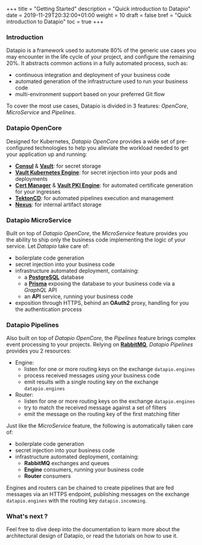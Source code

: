 +++
title = "Getting Started"
description = "Quick introduction to Datapio"
date = 2019-11-29T20:32:00+01:00
weight = 10
draft = false
bref = "Quick introduction to Datapio"
toc = true
+++

### Introduction

Datapio is a framework used to automate 80% of the generic use cases you may
encounter in the life cycle of your project, and configure the remaining 20%. It
abstracts common actions in a fully automated process, such as:

 - continuous integration and deployment of your business code
 - automated generation of the infrastructure used to run your business code
 - multi-environment support based on your preferred Git flow

To cover the most use cases, Datapio is divided in 3 features: *OpenCore*,
*MicroService* and *Pipelines*.

### Datapio OpenCore

Designed for Kubernetes, *Datapio OpenCore* provides a wide set of pre-configured
technologies to help you alleviate the workload needed to get your application up
and running:

 - **[Consul](https://consul.io)** & **[Vault](https://vaultproject.io)**: for secret storage
 - **[Vault Kubernetes Engine](https://www.vaultproject.io/docs/secrets/pki/index.html)**: for secret injection into your pods and deployments
 - **[Cert Manager](https://cert-manager.io)** & **[Vault PKI Engine](https://www.vaultproject.io/docs/secrets/pki/index.html)**: for automated certificate generation for your ingresses
 - **[TektonCD](https://tekton.dev)**: for automated pipelines execution and management
 - **[Nexus](https://fr.sonatype.com/nexus-repository-oss)**: for internal artifact storage

### Datapio MicroService

Built on top of *Datapio OpenCore*, the *MicroService* feature provides you the
ability to ship only the business code implementing the logic of your service.
Let *Datapio* take care of:

 - boilerplate code generation
 - secret injection into your business code
 - infrastructure automated deployment, containing:
    - a **[PostgreSQL](https://www.postgresql.org/)** database
    - a **[Prisma](https://prisma.io)** exposing the database to your business code via a *GraphQL* API
    - an **API** service, running your business code
 - exposition through HTTPS, behind an **OAuth2** proxy, handling for you the authentication process

### Datapio Pipelines

Also built on top of *Datapio OpenCore*, the *Pipelines* feature brings complex
event processing to your projects. Relying on **[RabbitMQ](https://rabbitmq.com)**,
*Datapio Pipelines* provides you 2 resources:

 - Engine:
    - listen for one or more routing keys on the exchange ``datapio.engines``
    - process received messages using your business code
    - emit results with a single routing key on the exchange ``datapio.engines``
 - Router:
    - listen for one or more routing keys on the exchange ``datapio.engines``
    - try to match the received message against a set of filters
    - emit the message on the routing key of the first matching filter

Just like the *MicroService* feature, the following is automatically taken care
of:

 - boilerplate code generation
 - secret injection into your business code
 - infrastructure automated deployment, containing:
    - **RabbitMQ** exchanges and queues
    - **Engine** consumers, running your business code
    - **Router** consumers

Engines and routers can be chained to create pipelines that are fed messages via
an HTTPS endpoint, publishing messages on the exchange ``datapio.engines`` with
the routing key ``datapio.incomming``.

### What's next ?

Feel free to dive deep into the documentation to learn more about the architectural
design of Datapio, or read the tutorials on how to use it.

